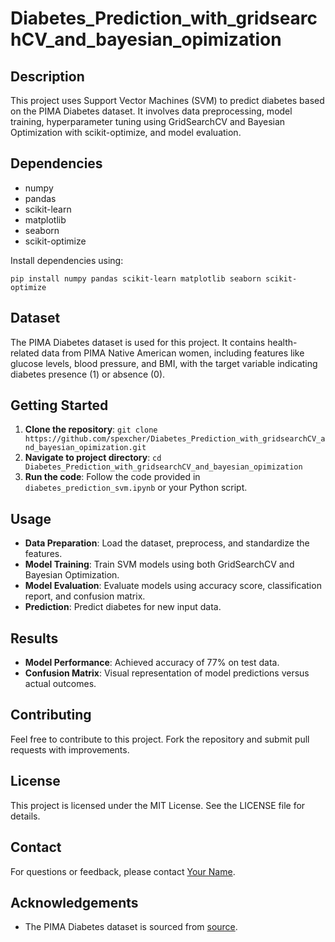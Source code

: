 # Diabetes_Prediction_with_gridsearchCV_and_bayesian_opimization
## Description
This project uses Support Vector Machines (SVM) to predict diabetes based on the PIMA Diabetes dataset. It involves data preprocessing, model training, hyperparameter tuning using GridSearchCV and Bayesian Optimization with scikit-optimize, and model evaluation.

## Dependencies
- numpy
- pandas
- scikit-learn
- matplotlib
- seaborn
- scikit-optimize

Install dependencies using:
```
pip install numpy pandas scikit-learn matplotlib seaborn scikit-optimize
```


## Dataset
The PIMA Diabetes dataset is used for this project. It contains health-related data from PIMA Native American women, including features like glucose levels, blood pressure, and BMI, with the target variable indicating diabetes presence (1) or absence (0).

## Getting Started
1. **Clone the repository**: `git clone https://github.com/spexcher/Diabetes_Prediction_with_gridsearchCV_and_bayesian_opimization.git`
2. **Navigate to project directory**: `cd Diabetes_Prediction_with_gridsearchCV_and_bayesian_opimization`
3. **Run the code**: Follow the code provided in `diabetes_prediction_svm.ipynb` or your Python script.

## Usage
- **Data Preparation**: Load the dataset, preprocess, and standardize the features.
- **Model Training**: Train SVM models using both GridSearchCV and Bayesian Optimization.
- **Model Evaluation**: Evaluate models using accuracy score, classification report, and confusion matrix.
- **Prediction**: Predict diabetes for new input data.

## Results
- **Model Performance**: Achieved accuracy of 77% on test data.
- **Confusion Matrix**: Visual representation of model predictions versus actual outcomes.

## Contributing
Feel free to contribute to this project. Fork the repository and submit pull requests with improvements.

## License
This project is licensed under the MIT License. See the LICENSE file for details.

## Contact
For questions or feedback, please contact [Your Name](mailto:spexcher@gmail.com).

## Acknowledgements
- The PIMA Diabetes dataset is sourced from [source]((https://www.kaggle.com/datasets/uciml/pima-indians-diabetes-database)).
